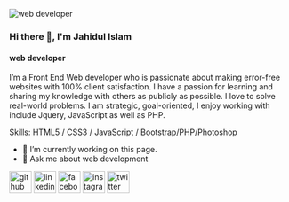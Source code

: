 ![web developer](https://media-exp1.licdn.com/dms/image/C4D16AQHLb1Dei2AQog/profile-displaybackgroundimage-shrink_200_800/0/1632750764918?e=1638403200&v=beta&t=CEXrCjSlyJEXjhYm8ZBpI92iSjzP5MkLgubigipJtVU)

### Hi there 👋, I'm Jahidul Islam
#### web developer


I’m a Front End Web developer who is passionate about making error-free websites with 100% client satisfaction. I have a passion for learning and sharing my knowledge with others as publicly as possible. I love to solve real-world problems. I am strategic, goal-oriented, I enjoy working with include Jquery, JavaScript as well as PHP.

Skills:  HTML5 / CSS3 / JavaScript / Bootstrap/PHP/Photoshop

- 🔭 I’m currently working on this page. 
- 💬 Ask me about web development  


[<img src='https://cdn.jsdelivr.net/npm/simple-icons@3.0.1/icons/github.svg' alt='github' height='40'>](https://github.com/https://github.com/jahidulislam2767)  [<img src='https://cdn.jsdelivr.net/npm/simple-icons@3.0.1/icons/linkedin.svg' alt='linkedin' height='40'>](https://www.linkedin.com/in/https://www.linkedin.com/in/jahidulislam2767//)  [<img src='https://cdn.jsdelivr.net/npm/simple-icons@3.0.1/icons/facebook.svg' alt='facebook' height='40'>](https://www.facebook.com/https://www.facebook.com/jahid564563/)  [<img src='https://cdn.jsdelivr.net/npm/simple-icons@3.0.1/icons/instagram.svg' alt='instagram' height='40'>](https://www.instagram.com/https://www.instagram.com/jahidulislam2767//)  [<img src='https://cdn.jsdelivr.net/npm/simple-icons@3.0.1/icons/twitter.svg' alt='twitter' height='40'>](https://twitter.com/https://twitter.com/Jahidul2767)  

